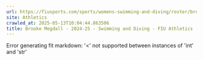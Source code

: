 ```yaml
---
url: https://fiusports.com/sports/womens-swimming-and-diving/roster/brooke-megdall/12852
site: Athletics
crawled_at: 2025-05-13T10:04:44.863506
title: Brooke Megdall - 2024-25 - Swimming and Diving - FIU Athletics
---
```


Error generating fit markdown: '<' not supported between instances of 'int' and 'str'